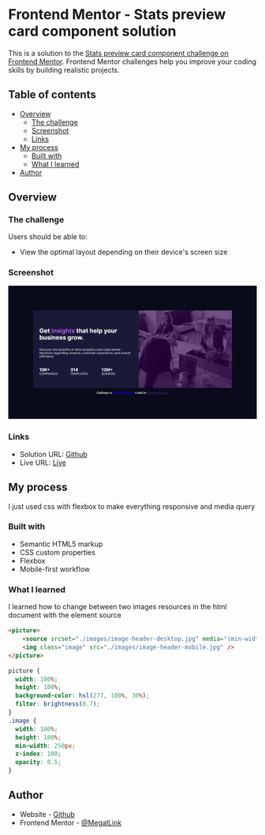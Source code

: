# Frontend Mentor - Stats preview card component solution

This is a solution to the [Stats preview card component challenge on Frontend Mentor](https://www.frontendmentor.io/challenges/stats-preview-card-component-8JqbgoU62). Frontend Mentor challenges help you improve your coding skills by building realistic projects. 

## Table of contents

- [Overview](#overview)
  - [The challenge](#the-challenge)
  - [Screenshot](#screenshot)
  - [Links](#links)
- [My process](#my-process)
  - [Built with](#built-with)
  - [What I learned](#what-i-learned)
- [Author](#author)



## Overview

### The challenge

Users should be able to:

- View the optimal layout depending on their device's screen size

### Screenshot

![](./solution-images/desktop-image.png)


### Links

- Solution URL: [Github](https://github.com/MegalLink/stats-preview-card-componen-FEM-Challengue)
- Live URL: [Live](https://stats-preview-card-componen-fem-challengue.vercel.app)

## My process
I just used css with flexbox to make everything responsive and media query
### Built with

- Semantic HTML5 markup
- CSS custom properties
- Flexbox
- Mobile-first workflow


### What I learned

I learned how to change between two images resources in the html document with the element source
````html
<picture>
    <source srcset="./images/image-header-desktop.jpg" media="(min-width: 768px)" />
    <img class="image" src="./images/image-header-mobile.jpg" />
</picture>
````
```css
picture {
  width: 100%;
  height: 100%;
  background-color: hsl(277, 100%, 30%);
  filter: brightness(0.7);
}
.image {
  width: 100%;
  height: 100%;
  min-width: 250px;
  z-index: 100;
  opacity: 0.5;
}
```
## Author

- Website - [Github](https://github.com/MegalLink/)
- Frontend Mentor - [@MegalLink](https://www.frontendmentor.io/profile/MegalLink)
